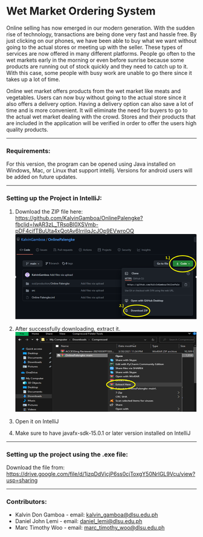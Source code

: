# Wet Market Ordering System
Online selling has now emerged in our modern generation. With the sudden rise of technology, transactions are being done very fast and hassle free. By just clicking on our phones, we have been able to buy what we want without going to the actual stores or meeting up with the seller. These types of services are now offered in many different platforms. People go often to the wet markets early in the morning or even before sunrise because some products are running out of stock quickly and they need to catch up to it. With this case, some people with busy work are unable to go there since it takes up a lot of time. 
 
Online wet market offers products from the wet market like meats and vegetables. Users can now buy without going to the actual store since it also offers a delivery option. Having a delivery option can also save a lot of time and is more convenient. It will eliminate the need for buyers to go to the actual wet market dealing with the crowd. Stores and their products that are included in the application will be verified in order to offer the users high quality products.

---
### Requirements:

For this version, the program can be opened using Java installed on Windows, Mac, or Linux that support intellij. Versions for android users will be added on future updates.

--- 
### Setting up the Project in IntelliJ:

1. Download the ZIP file here: https://github.com/KalvinGamboa/OnlinePalengke?fbclid=IwAR3zL_TRspBI0XSVmb-pDF4cifTBuUta4xQotAv6IrriIqJcJOp9EVwroOQ
![p1](./test/Picture1.png)

2. After successfully downloading, extract it.
![p1](./test/Picture2.png)

3. Open it on IntelliJ
4. Make sure to have javafx-sdk-15.0.1 or later version installed on IntelliJ
---
### Setting up the project using the .exe file:
Download the file from: https://drive.google.com/file/d/1jzqDdVjcjP6ss0cjToxgY50NrlGL9Vcu/view?usp=sharing

---
### Contributors:
* Kalvin Don Gamboa - email: kalvin_gamboa@dlsu.edu.ph
* Daniel John Lemi - email: daniel_lemi@dlsu.edu.ph
* Marc Timothy Woo - email: marc_timothy_woo@dlsu.edu.ph


